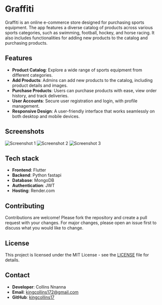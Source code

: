 # Graffiti

Graffiti is an online e-commerce store designed for purchasing sports equipment. The app features a diverse catalog of products across various sports categories, such as swimming, football, hockey, and horse racing. It also includes functionalities for adding new products to the catalog and purchasing products.

## Features

- **Product Catalog**: Explore a wide range of sports equipment from different categories.
- **Add Products**: Admins can add new products to the catalog, including product details and images.
- **Purchase Products**: Users can purchase products with ease, view order history, and track deliveries.
- **User Accounts**: Secure user registration and login, with profile management.
- **Responsive Design**: A user-friendly interface that works seamlessly on both desktop and mobile devices.

## Screenshots

![Screenshot 1](https://drive.google.com/uc?id=1-kijrJ8ecXw7NSnP4oA3W_5qY0Vfya5M)
![Screenshot 2](https://drive.google.com/uc?id=1-jvuYBB3jlPx1VQsnnoTpFFSWer8wtCD)
![Screenshot 3](https://drive.google.com/uc?id=1-fsRMaDpGkZajBwfdDYT79bI3PJ8NA_v)

## Tech stack 

- **Frontend**: Flutter 
- **Backend**: Python fastapi
- **Database**: MongoDB
- **Authentication**: JWT
- **Hosting**: Render.com

## Contributing

Contributions are welcome! Please fork the repository and create a pull request with your changes. For major changes, please open an issue first to discuss what you would like to change.

## License

This project is licensed under the MIT License - see the [LICENSE](LICENSE) file for details.

## Contact

- **Developer**: Collins Nnanna
- **Email**: kingcollins172@gmail.com
- **GitHub**: [kingcollins17](https://github.com/kingcollins17)